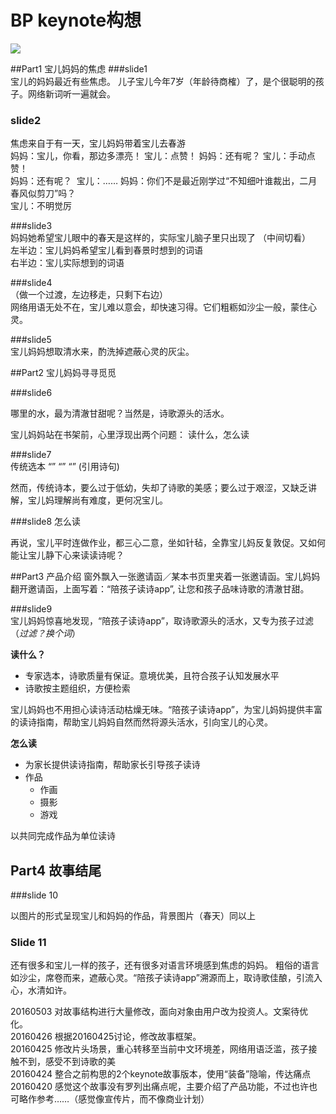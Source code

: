 # BP keynote构想  

![](https://cloud.githubusercontent.com/assets/7939847/14761451/4f210cee-0962-11e6-8d49-ce86f180a2fc.png)

##Part1 宝儿妈妈的焦虑
###slide1  
宝儿的妈妈最近有些焦虑。
儿子宝儿今年7岁（年龄待商榷）了，是个很聪明的孩子。网络新词听一遍就会。

### slide2
焦虑来自于有一天，宝儿妈妈带着宝儿去春游  
妈妈：宝儿，你看，那边多漂亮！ 
宝儿：点赞！
妈妈：还有呢？ 宝儿：手动点赞！    
妈妈：还有呢？   宝儿：…… 妈妈：你们不是最近刚学过“不知细叶谁裁出，二月春风似剪刀”吗？  
宝儿：不明觉厉

###slide3  
妈妈她希望宝儿眼中的春天是这样的，实际宝儿脑子里只出现了
（中间切看）  
左半边：宝儿妈妈希望宝儿看到春景时想到的词语  
右半边：宝儿实际想到的词语

###slide4  
（做一个过渡，左边移走，只剩下右边）  
网络用语无处不在，宝儿难以意会，却快速习得。它们粗粝如沙尘一般，蒙住心灵。

###slide5  
宝儿妈妈想取清水来，酌洗掉遮蔽心灵的灰尘。

##Part2 宝儿妈妈寻寻觅觅

###slide6

哪里的水，最为清澈甘甜呢？当然是，诗歌源头的活水。

宝儿妈妈站在书架前，心里浮现出两个问题：
读什么，怎么读 

###slide7  
传统选本
“”
“”
“”
(引用诗句)
 
然而，传统诗本，要么过于低幼，失却了诗歌的美感；要么过于艰涩，又缺乏讲解，宝儿妈理解尚有难度，更何况宝儿。

###slide8
怎么读

再说，宝儿平时连做作业，都三心二意，坐如针毡，全靠宝儿妈反复敦促。又如何能让宝儿静下心来读读诗呢？

##Part3 产品介绍 
窗外飘入一张邀请函／某本书页里夹着一张邀请函。宝儿妈妈翻开邀请函，上面写着：“陪孩子读诗app”, 让您和孩子品味诗歌的清澈甘甜。  

###slide9   
宝儿妈妈惊喜地发现，“陪孩子读诗app”，取诗歌源头的活水，又专为孩子过滤（*过滤？换个词*）

**读什么？**
  - 专家选本，诗歌质量有保证。意境优美，且符合孩子认知发展水平  
  - 诗歌按主题组织，方便检索  

宝儿妈妈也不用担心读诗活动枯燥无味。“陪孩子读诗app”，为宝儿妈妈提供丰富的读诗指南，帮助宝儿妈妈自然而然将源头活水，引向宝儿的心灵。

**怎么读**

- 为家长提供读诗指南，帮助家长引导孩子读诗   
- 作品
   - 作画
   - 摄影
   - 游戏

以共同完成作品为单位读诗

## Part4 故事结尾
###slide 10 

以图片的形式呈现宝儿和妈妈的作品，背景图片（春天）同以上

### Slide 11
还有很多和宝儿一样的孩子，还有很多对语言环境感到焦虑的妈妈。
粗俗的语言如沙尘，席卷而来，遮蔽心灵。“陪孩子读诗app”溯源而上，取诗歌佳酿，引流入心，水清如许。

20160503 对故事结构进行大量修改，面向对象由用户改为投资人。文案待优化。  
20160426 根据20160425讨论，修改故事框架。  
20160425 修改片头场景，重心转移至当前中文环境差，网络用语泛滥，孩子接触不到，感受不到诗歌的美  
20160424 整合之前构思的2个keynote故事版本，使用“装备”隐喻，传达痛点  
20160420 感觉这个故事没有罗列出痛点呢，主要介绍了产品功能，不过也许也可略作参考……（感觉像宣传片，而不像商业计划）  

